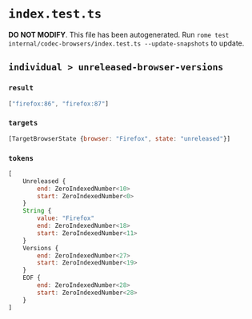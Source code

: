 # `index.test.ts`

**DO NOT MODIFY**. This file has been autogenerated. Run `rome test internal/codec-browsers/index.test.ts --update-snapshots` to update.

## `individual > unreleased-browser-versions`

### `result`

```javascript
["firefox:86", "firefox:87"]
```

### `targets`

```javascript
[TargetBrowserState {browser: "Firefox", state: "unreleased"}]
```

### `tokens`

```javascript
[
	Unreleased {
		end: ZeroIndexedNumber<10>
		start: ZeroIndexedNumber<0>
	}
	String {
		value: "Firefox"
		end: ZeroIndexedNumber<18>
		start: ZeroIndexedNumber<11>
	}
	Versions {
		end: ZeroIndexedNumber<27>
		start: ZeroIndexedNumber<19>
	}
	EOF {
		end: ZeroIndexedNumber<28>
		start: ZeroIndexedNumber<28>
	}
]
```
